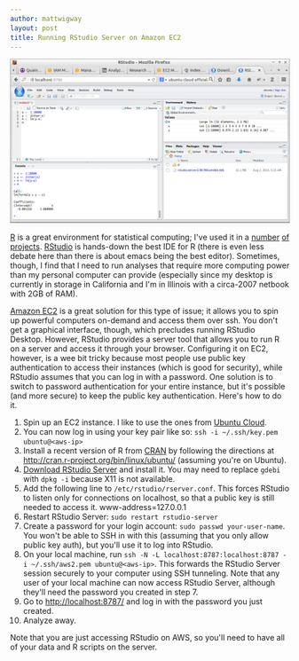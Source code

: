```yaml
---
author: mattwigway
layout: post
title: Running RStudio Server on Amazon EC2
---
```


<img src="/img/2014/08/rstudio_server.png" alt="RStudio Server running on Amazon AWS, accessed via SSH tunneling">

[R](http://www.r-project.org) is a great environment for statistical computing; I've used it in
a [number](/2014/05/01/predicting-the-popularity-of-bicycle-sharing-stations/) [of](/2014/04/24/bikeshare-clustering/)
[projects](/2013/12/14/effects-of-space-and-time-on-bikeshare-use/). [RStudio](http://rstudio.com) is hands-down
the best IDE for R (there is even less debate here than there is about emacs being the best editor). Sometimes, though,
I find that I need to run analyses that require more computing power than my personal computer can provide (especially
since my desktop is currently in storage in California and I'm in Illinois with a circa-2007 netbook with 2GB of RAM).

[Amazon EC2](http://aws.amazon.com/ec2/) is a great solution for this type of issue; it allows you to spin up powerful
computers on-demand and access them over ssh. You don't get a graphical interface, though, which precludes running RStudio Desktop.
However, RStudio provides a server tool that allows you to run R on a server and access it through your browser. Configuring
it on EC2, however, is a wee bit tricky because most people use public key authentication to access their instances
(which is good for security), while RStudio assumes that you can log in with a password. One solution is to switch to
password authentication for your entire instance, but it's possible (and more secure) to keep the public key authentication.
Here's how to do it.

1. Spin up an EC2 instance. I like to use the ones from [Ubuntu Cloud](http://cloud-images.ubuntu.com/locator/ec2/).
2. You can now log in using your key pair like so: `ssh -i ~/.ssh/key.pem ubuntu@<aws-ip>`
3. Install a recent version of R from [CRAN](http://cran.r-project.org) by following the directions at http://cran.r-project.org/bin/linux/ubuntu/ (assuming you're on Ubuntu).
4. [Download RStudio Server](http://www.rstudio.com/products/rstudio/download-server/) and install it. You may need to replace `gdebi` with `dpkg -i` because X11 is not available.
5. Add the following line to `/etc/rstudio/rserver.conf`. This forces RStudio to listen only for connections on localhost, so that a public key is still needed to access it.
     www-address=127.0.0.1
6. Restart RStudio Server: `sudo restart rstudio-server`
7. Create a password for your login account: `sudo passwd your-user-name`. You won't be able to SSH in with this (assuming that you only allow public key auth), but you'll use it to
   log into RStudio.
8. On your local machine, run `ssh -N -L localhost:8787:localhost:8787 -i ~/.ssh/aws2.pem ubuntu@<aws-ip>`. This forwards the RStudio Server session securely to your computer using SSH tunneling.
   Note that any user of your local machine can now access RStudio Server, although they'll need the password you created in step 7.
9. Go to [http://localhost:8787/](http://localhost:8787/) and log in with the password you just created.
10. Analyze away.

Note that you are just accessing RStudio on AWS, so you'll need to have all of your data and R scripts on the server.
